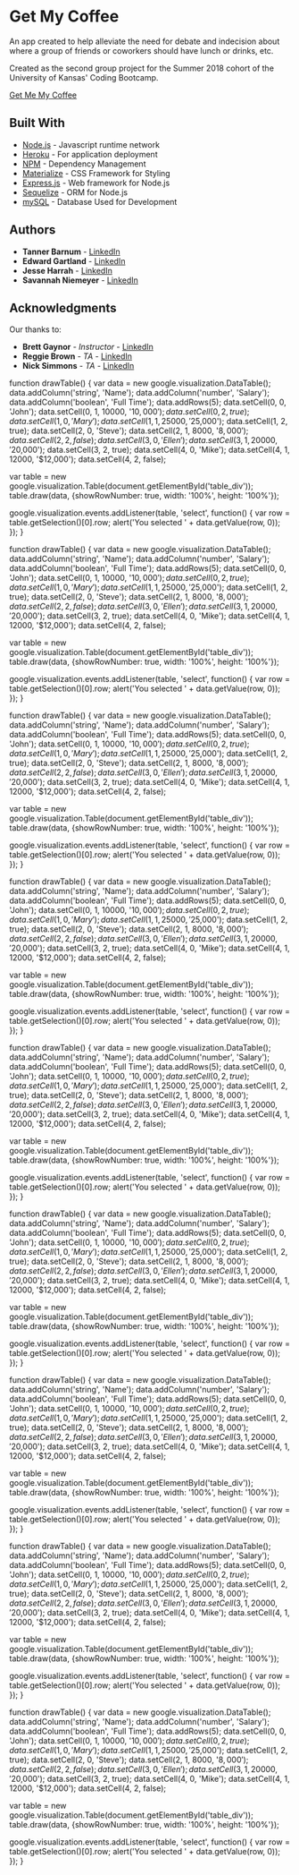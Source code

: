 # Get My Coffee

An app created to help alleviate the need for debate and indecision about where a group of friends or coworkers should have lunch or drinks, etc.

Created as the second group project for the Summer 2018 cohort of the University of Kansas' Coding Bootcamp.

[Get Me My Coffee](https://getmemycoffee.herokuapp.com/)

## Built With

* [Node.js](https://nodejs.org/en/about/) - Javascript runtime network
* [Heroku](https://www.heroku.com/) - For application deployment
* [NPM](https://www.npmjs.com/) - Dependency Management
* [Materialize](https://materializecss.com/about.html) - CSS Framework for Styling
* [Express.js](https://expressjs.com/) - Web framework for Node.js
* [Sequelize](http://sequelize.readthedocs.io/en/v3/) - ORM for Node.js
* [mySQL](https://www.mysql.com/) - Database Used for Development


## Authors

* **Tanner Barnum** - [LinkedIn](https://www.linkedin.com/in/tanner-barnum-0b9808162/)
* **Edward Gartland** - [LinkedIn](https://www.linkedin.com/in/edward-gartland-839006163/)
* **Jesse Harrah** - [LinkedIn](https://www.linkedin.com/in/jesse-harrah-b6b7b2152/)
* **Savannah Niemeyer** - [LinkedIn](https://www.linkedin.com/in/savannah-niemeyer-20579874/)

## Acknowledgments

Our thanks to:
* **Brett Gaynor** - *Instructor* - [LinkedIn](https://www.linkedin.com/in/brett-gaynor-4022592b/)
* **Reggie Brown** - *TA* - [LinkedIn](https://www.linkedin.com/in/reggie-brown/)
* **Nick Simmons** - *TA* - [LinkedIn](https://www.linkedin.com/in/nick-simmons-ph-d-7b483550/)

function drawTable() {
  var data = new google.visualization.DataTable();
  data.addColumn('string', 'Name');
  data.addColumn('number', 'Salary');
  data.addColumn('boolean', 'Full Time');
  data.addRows(5);
  data.setCell(0, 0, 'John');
  data.setCell(0, 1, 10000, '$10,000');
  data.setCell(0, 2, true);
  data.setCell(1, 0, 'Mary');
  data.setCell(1, 1, 25000, '$25,000');
  data.setCell(1, 2, true);
  data.setCell(2, 0, 'Steve');
  data.setCell(2, 1, 8000, '$8,000');
  data.setCell(2, 2, false);
  data.setCell(3, 0, 'Ellen');
  data.setCell(3, 1, 20000, '$20,000');
  data.setCell(3, 2, true);
  data.setCell(4, 0, 'Mike');
  data.setCell(4, 1, 12000, '$12,000');
  data.setCell(4, 2, false);

  var table = new google.visualization.Table(document.getElementById('table_div'));
  table.draw(data, {showRowNumber: true, width: '100%', height: '100%'});

  google.visualization.events.addListener(table, 'select', function() {
    var row = table.getSelection()[0].row;
    alert('You selected ' + data.getValue(row, 0));
  });
}

function drawTable() {
  var data = new google.visualization.DataTable();
  data.addColumn('string', 'Name');
  data.addColumn('number', 'Salary');
  data.addColumn('boolean', 'Full Time');
  data.addRows(5);
  data.setCell(0, 0, 'John');
  data.setCell(0, 1, 10000, '$10,000');
  data.setCell(0, 2, true);
  data.setCell(1, 0, 'Mary');
  data.setCell(1, 1, 25000, '$25,000');
  data.setCell(1, 2, true);
  data.setCell(2, 0, 'Steve');
  data.setCell(2, 1, 8000, '$8,000');
  data.setCell(2, 2, false);
  data.setCell(3, 0, 'Ellen');
  data.setCell(3, 1, 20000, '$20,000');
  data.setCell(3, 2, true);
  data.setCell(4, 0, 'Mike');
  data.setCell(4, 1, 12000, '$12,000');
  data.setCell(4, 2, false);

  var table = new google.visualization.Table(document.getElementById('table_div'));
  table.draw(data, {showRowNumber: true, width: '100%', height: '100%'});

  google.visualization.events.addListener(table, 'select', function() {
    var row = table.getSelection()[0].row;
    alert('You selected ' + data.getValue(row, 0));
  });
}



function drawTable() {
  var data = new google.visualization.DataTable();
  data.addColumn('string', 'Name');
  data.addColumn('number', 'Salary');
  data.addColumn('boolean', 'Full Time');
  data.addRows(5);
  data.setCell(0, 0, 'John');
  data.setCell(0, 1, 10000, '$10,000');
  data.setCell(0, 2, true);
  data.setCell(1, 0, 'Mary');
  data.setCell(1, 1, 25000, '$25,000');
  data.setCell(1, 2, true);
  data.setCell(2, 0, 'Steve');
  data.setCell(2, 1, 8000, '$8,000');
  data.setCell(2, 2, false);
  data.setCell(3, 0, 'Ellen');
  data.setCell(3, 1, 20000, '$20,000');
  data.setCell(3, 2, true);
  data.setCell(4, 0, 'Mike');
  data.setCell(4, 1, 12000, '$12,000');
  data.setCell(4, 2, false);

  var table = new google.visualization.Table(document.getElementById('table_div'));
  table.draw(data, {showRowNumber: true, width: '100%', height: '100%'});

  google.visualization.events.addListener(table, 'select', function() {
    var row = table.getSelection()[0].row;
    alert('You selected ' + data.getValue(row, 0));
  });
}



function drawTable() {
  var data = new google.visualization.DataTable();
  data.addColumn('string', 'Name');
  data.addColumn('number', 'Salary');
  data.addColumn('boolean', 'Full Time');
  data.addRows(5);
  data.setCell(0, 0, 'John');
  data.setCell(0, 1, 10000, '$10,000');
  data.setCell(0, 2, true);
  data.setCell(1, 0, 'Mary');
  data.setCell(1, 1, 25000, '$25,000');
  data.setCell(1, 2, true);
  data.setCell(2, 0, 'Steve');
  data.setCell(2, 1, 8000, '$8,000');
  data.setCell(2, 2, false);
  data.setCell(3, 0, 'Ellen');
  data.setCell(3, 1, 20000, '$20,000');
  data.setCell(3, 2, true);
  data.setCell(4, 0, 'Mike');
  data.setCell(4, 1, 12000, '$12,000');
  data.setCell(4, 2, false);

  var table = new google.visualization.Table(document.getElementById('table_div'));
  table.draw(data, {showRowNumber: true, width: '100%', height: '100%'});

  google.visualization.events.addListener(table, 'select', function() {
    var row = table.getSelection()[0].row;
    alert('You selected ' + data.getValue(row, 0));
  });
}




function drawTable() {
  var data = new google.visualization.DataTable();
  data.addColumn('string', 'Name');
  data.addColumn('number', 'Salary');
  data.addColumn('boolean', 'Full Time');
  data.addRows(5);
  data.setCell(0, 0, 'John');
  data.setCell(0, 1, 10000, '$10,000');
  data.setCell(0, 2, true);
  data.setCell(1, 0, 'Mary');
  data.setCell(1, 1, 25000, '$25,000');
  data.setCell(1, 2, true);
  data.setCell(2, 0, 'Steve');
  data.setCell(2, 1, 8000, '$8,000');
  data.setCell(2, 2, false);
  data.setCell(3, 0, 'Ellen');
  data.setCell(3, 1, 20000, '$20,000');
  data.setCell(3, 2, true);
  data.setCell(4, 0, 'Mike');
  data.setCell(4, 1, 12000, '$12,000');
  data.setCell(4, 2, false);

  var table = new google.visualization.Table(document.getElementById('table_div'));
  table.draw(data, {showRowNumber: true, width: '100%', height: '100%'});

  google.visualization.events.addListener(table, 'select', function() {
    var row = table.getSelection()[0].row;
    alert('You selected ' + data.getValue(row, 0));
  });
}



function drawTable() {
  var data = new google.visualization.DataTable();
  data.addColumn('string', 'Name');
  data.addColumn('number', 'Salary');
  data.addColumn('boolean', 'Full Time');
  data.addRows(5);
  data.setCell(0, 0, 'John');
  data.setCell(0, 1, 10000, '$10,000');
  data.setCell(0, 2, true);
  data.setCell(1, 0, 'Mary');
  data.setCell(1, 1, 25000, '$25,000');
  data.setCell(1, 2, true);
  data.setCell(2, 0, 'Steve');
  data.setCell(2, 1, 8000, '$8,000');
  data.setCell(2, 2, false);
  data.setCell(3, 0, 'Ellen');
  data.setCell(3, 1, 20000, '$20,000');
  data.setCell(3, 2, true);
  data.setCell(4, 0, 'Mike');
  data.setCell(4, 1, 12000, '$12,000');
  data.setCell(4, 2, false);

  var table = new google.visualization.Table(document.getElementById('table_div'));
  table.draw(data, {showRowNumber: true, width: '100%', height: '100%'});

  google.visualization.events.addListener(table, 'select', function() {
    var row = table.getSelection()[0].row;
    alert('You selected ' + data.getValue(row, 0));
  });
}



function drawTable() {
  var data = new google.visualization.DataTable();
  data.addColumn('string', 'Name');
  data.addColumn('number', 'Salary');
  data.addColumn('boolean', 'Full Time');
  data.addRows(5);
  data.setCell(0, 0, 'John');
  data.setCell(0, 1, 10000, '$10,000');
  data.setCell(0, 2, true);
  data.setCell(1, 0, 'Mary');
  data.setCell(1, 1, 25000, '$25,000');
  data.setCell(1, 2, true);
  data.setCell(2, 0, 'Steve');
  data.setCell(2, 1, 8000, '$8,000');
  data.setCell(2, 2, false);
  data.setCell(3, 0, 'Ellen');
  data.setCell(3, 1, 20000, '$20,000');
  data.setCell(3, 2, true);
  data.setCell(4, 0, 'Mike');
  data.setCell(4, 1, 12000, '$12,000');
  data.setCell(4, 2, false);

  var table = new google.visualization.Table(document.getElementById('table_div'));
  table.draw(data, {showRowNumber: true, width: '100%', height: '100%'});

  google.visualization.events.addListener(table, 'select', function() {
    var row = table.getSelection()[0].row;
    alert('You selected ' + data.getValue(row, 0));
  });
}




function drawTable() {
  var data = new google.visualization.DataTable();
  data.addColumn('string', 'Name');
  data.addColumn('number', 'Salary');
  data.addColumn('boolean', 'Full Time');
  data.addRows(5);
  data.setCell(0, 0, 'John');
  data.setCell(0, 1, 10000, '$10,000');
  data.setCell(0, 2, true);
  data.setCell(1, 0, 'Mary');
  data.setCell(1, 1, 25000, '$25,000');
  data.setCell(1, 2, true);
  data.setCell(2, 0, 'Steve');
  data.setCell(2, 1, 8000, '$8,000');
  data.setCell(2, 2, false);
  data.setCell(3, 0, 'Ellen');
  data.setCell(3, 1, 20000, '$20,000');
  data.setCell(3, 2, true);
  data.setCell(4, 0, 'Mike');
  data.setCell(4, 1, 12000, '$12,000');
  data.setCell(4, 2, false);

  var table = new google.visualization.Table(document.getElementById('table_div'));
  table.draw(data, {showRowNumber: true, width: '100%', height: '100%'});

  google.visualization.events.addListener(table, 'select', function() {
    var row = table.getSelection()[0].row;
    alert('You selected ' + data.getValue(row, 0));
  });
}



function drawTable() {
  var data = new google.visualization.DataTable();
  data.addColumn('string', 'Name');
  data.addColumn('number', 'Salary');
  data.addColumn('boolean', 'Full Time');
  data.addRows(5);
  data.setCell(0, 0, 'John');
  data.setCell(0, 1, 10000, '$10,000');
  data.setCell(0, 2, true);
  data.setCell(1, 0, 'Mary');
  data.setCell(1, 1, 25000, '$25,000');
  data.setCell(1, 2, true);
  data.setCell(2, 0, 'Steve');
  data.setCell(2, 1, 8000, '$8,000');
  data.setCell(2, 2, false);
  data.setCell(3, 0, 'Ellen');
  data.setCell(3, 1, 20000, '$20,000');
  data.setCell(3, 2, true);
  data.setCell(4, 0, 'Mike');
  data.setCell(4, 1, 12000, '$12,000');
  data.setCell(4, 2, false);

  var table = new google.visualization.Table(document.getElementById('table_div'));
  table.draw(data, {showRowNumber: true, width: '100%', height: '100%'});

  google.visualization.events.addListener(table, 'select', function() {
    var row = table.getSelection()[0].row;
    alert('You selected ' + data.getValue(row, 0));
  });
}